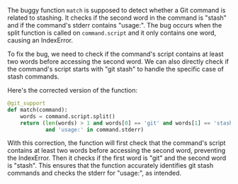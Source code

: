 The buggy function `match` is supposed to detect whether a Git command is related to stashing. It checks if the second word in the command is "stash" and if the command's stderr contains "usage:". The bug occurs when the split function is called on `command.script` and it only contains one word, causing an IndexError.

To fix the bug, we need to check if the command's script contains at least two words before accessing the second word. We can also directly check if the command's script starts with "git stash" to handle the specific case of stash commands.

Here's the corrected version of the function:

```python
@git_support
def match(command):
    words = command.script.split()
    return (len(words) > 1 and words[0] == 'git' and words[1] == 'stash'
            and 'usage:' in command.stderr)
```

With this correction, the function will first check that the command's script contains at least two words before accessing the second word, preventing the IndexError. Then it checks if the first word is "git" and the second word is "stash". This ensures that the function accurately identifies git stash commands and checks the stderr for "usage:", as intended.